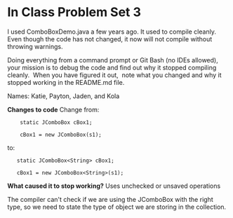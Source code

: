# In Class Problem Set 3

I used ComboBoxDemo.java a few years ago.  It used to compile cleanly.  Even though the code has not changed, it now  will not compile without throwing warnings.

Doing everything from a command prompt or Git Bash (no IDEs allowed), your mission is to debug the code and find out why it stopped compiling cleanly.  When you have figured it out,  note what you changed and why it stopped working in the README.md file.

Names: Katie, Payton, Jaden, and Kola

**Changes to code**
Change from: 

        static JComboBox cBox1;
    
        cBox1 = new JComboBox(s1);

  to:
  
       static JComboBox<String> cBox1;
   
       cBox1 = new JComboBox<String>(s1);


**What caused it to stop working?**
Uses unchecked or unsaved operations

The compiler can't check if we are using the JComboBox with the right type, so we need to state the type of object we are storing in the collection.
